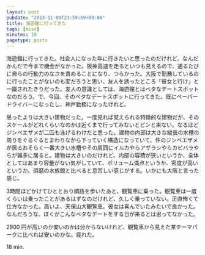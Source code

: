 ```yaml
---
layout: post
pubdate: "2013-11-09T23:59:59+09:00"
title: 海遊館に行ってきた
tags: [misc]
minutes: 18
pagetype: posts
---
```

海遊館に行ってきた。社会人になった年に行きたいと思ったのだけれど、なんだかんだで今まで機会がなかった。阪神高速を走るといつも見えるので、通るたびに自らの行動力のなさを責めることになり、つらかった。大阪で勤務しているのに行ったことがないのも変だろうと思い、友人を誘ったところ「彼女と行け」と一蹴されたきりだった。友人の意識としては、海遊館とはベタなデートスポットなのだろう。で、今回、そのベタなデートスポットに行ってきた。既にペーパードライバーになったし、神戸勤務になったけれど。

思ったよりは大きい建物だった。一度見れば覚えられる特徴的な建物だが、そのスケールがどれくらいなのかは近くまで行ってみないとピンと来ない。なるほどジンベエザメが二匹も泳げるわけだと思った。建物の内部は大きな縦長の水槽の周りをぐるぐるとまわりながら下っていく構造になっていて、件のジンベエザメが居るおそらく一番大きい水槽やその周囲にイルカやらアザラシやらカピバラやらが雑多に居ると。建物は大きいのだけれど、内部の容積が狭いというか、全体としてはあまり容量がない気がしていて、ボリューム満点というか、密度が高いというか。須磨の水族館と比べると息苦しい感じがする。いかにも大阪と言った感じ。

3時間ほどかけてひととおり順路を歩いたあと、観覧車に乗った。観覧車は一度くらいは乗ったことがあるはずなのだけれど、久しく乗っていない。正直怖くて仕方なかった。高いよ、天保山大観覧車。彼女は喜んでいたみたいで良かった。なんだろうな、ぼくがこんなベタなデートをする日が来るとは思ってなかった。

2900 円が高いのか安いのかは分からないけれど、観覧車から見えた某テーマパークに比べれば安いのかな。疲れた。

18 min.
